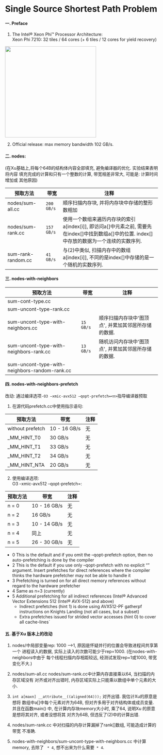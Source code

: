# Single Source Shortest Path Problem

#### 一. Preface
1. The Intel® Xeon Phi™ Processor Architecture:    
Xeon Phi 7210: 32 tiles / 64 cores (+ 6 tiles / 12 cores for yield recovery)
<img src="https://software.intel.com/sites/default/files/managed/aa/e0/c02-f02-1024x1063.png" width="300">

2. Official release: max memory bandwidth 102 GB/s.


#### 二. nodes:
(在Xu基础上,将每个64B的结构体内容全部填充, 避免编译器的优化. 实验结果表明将内容
填充完成的计算和只有一个整数的计算, 带宽相差非常大, 可能是: 计算时间增加或
其他原因)

预取方法    |       带宽      | 注释 
------------------|-----------------|-----------
nodes/sum-all.cc | `200 GB/s` | 顺序扫描内存块, 并将内存块中存储的整形数相加
nodes/sum-rank.cc | `157 GB/s` | 使用一个数组来遍历内存块的索引a[index[i]], 即访问a[]中元素之前, 需要先在index[]中找到数组a[]中的位置. index[]中存放的数据为一个连续的实数序列.
sum-rank-random.cc | `41 GB/s` | 与(2)中类似, 扫描内存中的数组a[index[i]], 不同的是index[]中存储的是一个随机的实数序列.

#### 三. nodes-with-neighbors

预取方法    |       带宽      | 注释 
------------------|-----------------|-----------
sum-cont-type.cc  |                 |
sum-uncont-type-rank.cc |        |
sum-uncont-type-with-neighbors.cc | `15 GB/s` | 顺序扫描内存块中'图顶点', 并累加其邻居所存储的数据.
sum-uncont-type-with-neighbors-rank.cc | `13 GB/s` | 随机访问内存块中'图顶点', 并累加其邻居所存储的数据.
sum-uncont-type-with-neighbors-random-rank.cc |    | 


#### 四. nodes-with-neighbors-prefetch
改动: 通过编译选项`-O3 –xmic-avx512 –qopt-prefetch=<n>`指导编译器预取

1. 在源代码prefetch.cc中使用指示语句:    

预取方法    |       带宽      | 注释 
------------------|-----------------|-----------
 without prefetch |  10 - 16 GB/s   | 无
 \_MM\_HINT\_T0   |       30 GB/s   | 无
 \_MM\_HINT\_T1   |       33 GB/s   | 无
 \_MM\_HINT\_T2   |       34 GB/s   | 无
 \_MM\_HINT\_NTA  |       20 GB/s   | 无

2. 使用编译选项:    
O3 –xmic-avx512 –qopt-prefetch=<n>:    

预取方法 |    带宽       | 注释 
---------|---------------|-----------
n = 0    | 10 - 16 GB/s  |  无
n = 2    |  16 GB/s      |  无
n = 3    | 10 - 14 GB/s  |  无
n = 4    | 同上          |  无
n = 5    | 26 - 30 GB/s  |  无

- 0    This is the default and if you omit the –qopt-prefetch option, then no auto-prefetching is done by the compiler    
- 2    This is the default if you use only –qopt-prefetch with no explicit “<n>” argument. Insert prefetches for direct references where the compiler thinks the hardware prefetcher may not be able to handle it    
- 3    Prefetching is turned on for all direct memory references without regard to the hardware prefetcher    
- 4    Same as n=3 (currently)    
- 5    Additional prefetching for all indirect references (Intel® Advanced Vector Extensions 512 (Intel® AVX-512) and above)    
    - Indirect prefetches (hint 1) is done using AVX512-PF gatherpf instructions on Knights Landing (not all cases, but a subset)    
    - Extra prefetches issued for strided vector accesses (hint 0) to cover all cache-lines`


#### 五. 基于Xu 版本上的改动
1. nodes/中局部变量rep: 1000 -->1, 原因是怀疑并行的位置会导致进程间共享第一个
进程读入的数据, 实际上读入的次数可能少于rep=1000. (在nodes-with-neighbors中由于
每个线程扫描内存相距较远, 经测试发现rep=1或1000, 带宽变化不大.)

2. nodes/sum-all.cc nodes/sum-rank.cc中计算内存直接乘以64, 当扫描的内存区域没有
对齐或对齐出错时, 内存区域实际上只能乘以数组中单个元素的大小.

3. `int a[maxn] __attribute__((aligned(64)));` 对齐出错. 我估计Xu的原意是想将
数组中a[]中每个元素对齐为64B, 但对齐多用于对齐结构体或成员变量. 并且在函数main()
中, 在计算内存块memory大小时, 乘了64, 说明Xu 的原意是想将其对齐, 或者没想将其
对齐为64B, 但违反了(2)中的计算出错.

4. nodes/sum-rank.cc 中对扫描的内存计算漏掉了rank[]数组, 可能造成计算的带宽
不准确.

5. nodes-with-neighbors/sum-uncont-type-with-neighbors.cc 中计算memory, 去除了
` * 4`, 想不出来为什么需要` * 4`.
